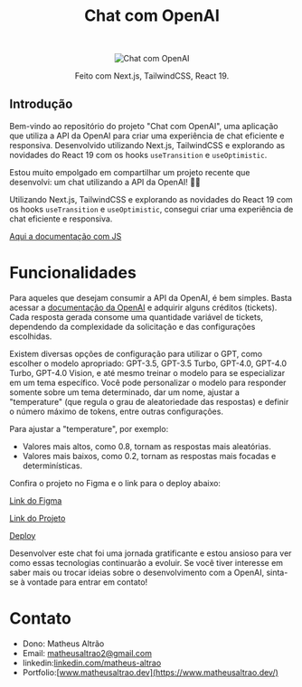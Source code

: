 <h1 align="center"> Chat com OpenAI </h1> <br>
<p align="center">
    <img src="https://i.pinimg.com/originals/54/12/83/5412837dc4efb7f9dec987894df22ed9.png" alt="Chat com OpenAI">
</p>

<p align="center">
 Feito com Next.js, TailwindCSS, React 19.
</p>


## Introdução

Bem-vindo ao repositório do projeto "Chat com OpenAI", uma aplicação que utiliza a API da OpenAI para criar uma experiência de chat eficiente e responsiva. Desenvolvido utilizando Next.js, TailwindCSS e explorando as novidades do React 19 com os hooks `useTransition` e `useOptimistic`.


Estou muito empolgado em compartilhar um projeto recente que desenvolvi: um chat utilizando a API da OpenAI! 🧠✨

Utilizando Next.js, TailwindCSS e explorando as novidades do React 19 com os hooks `useTransition` e `useOptimistic`, consegui criar uma experiência de chat eficiente e responsiva.

[Aqui a documentação com JS](https://lnkd.in/diCFwUMn)

# Funcionalidades

Para aqueles que desejam consumir a API da OpenAI, é bem simples. Basta acessar a [documentação da OpenAI](https://openai.com/api) e adquirir alguns créditos (tickets). Cada resposta gerada consome uma quantidade variável de tickets, dependendo da complexidade da solicitação e das configurações escolhidas.

Existem diversas opções de configuração para utilizar o GPT, como escolher o modelo apropriado: GPT-3.5, GPT-3.5 Turbo, GPT-4.0, GPT-4.0 Turbo, GPT-4.0 Vision, e até mesmo treinar o modelo para se especializar em um tema específico. Você pode personalizar o modelo para responder somente sobre um tema determinado, dar um nome, ajustar a "temperature" (que regula o grau de aleatoriedade das respostas) e definir o número máximo de tokens, entre outras configurações.

Para ajustar a "temperature", por exemplo:
- Valores mais altos, como 0.8, tornam as respostas mais aleatórias.
- Valores mais baixos, como 0.2, tornam as respostas mais focadas e determinísticas.

Confira o projeto no Figma e o link para o deploy abaixo:

[Link do Figma](https://lnkd.in/dd9SxQwp)

[Link do Projeto](https://lnkd.in/dvHB_mb6)

[Deploy](https://lnkd.in/dhF7jx-2)

Desenvolver este chat foi uma jornada gratificante e estou ansioso para ver como essas tecnologias continuarão a evoluir. Se você tiver interesse em saber mais ou trocar ideias sobre o desenvolvimento com a OpenAI, sinta-se à vontade para entrar em contato!

# Contato

- Dono: Matheus Altrão
- Email: matheusaltrao2@gmail.com
- linkedin:[linkedin.com/matheus-altrao](https://www.linkedin.com/in/matheus-altrao/)
- Portfolio:[www.matheusaltrao.dev](https://www.matheusaltrao.dev/)
